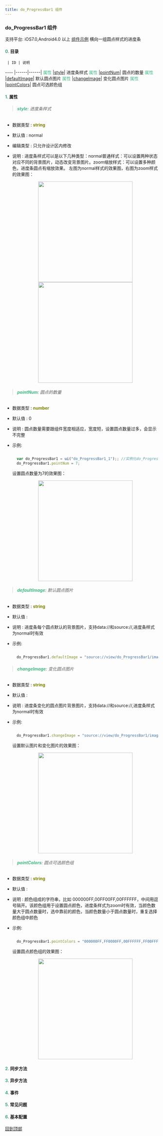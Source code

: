 ```yaml
---
title: do_ProgressBar1 组件
---
```


### do_ProgressBar1 组件

 支持平台: iOS7.0,Android4.0 以上
 [组件示例](https://github.com/do-api/docs-example/tree/master/source/view/do_ProgressBar1)
  横向一组圆点样式的进度条

#### <font color ='#40A977'>**0.**</font> 目录

     | ID | 说明
---- |------|------|
<font color ='#42b983'>属性</font>  |[style](#style)| 进度条样式
<font color ='#42b983'>属性</font>  |[pointNum](#pointNum)| 圆点的数量
<font color ='#42b983'>属性</font>  |[defaultImage](#defaultImage)| 默认圆点图片
<font color ='#42b983'>属性</font>  |[changeImage](#changeImage)| 变化圆点图片
<font color ='#42b983'>属性</font>  |[pointColors](#pointColors)| 圆点可选颜色组

#### <font color ='#40A977'>**1.**</font> 属性

>###### <span id=style><font color ='#42b983'>**style**</font></span>: 进度条样式

- 数据类型 : <font color ='#808000'>**string**</font>
- 默认值 : normal
- 编辑类型 : 只允许设计区内修改
- 说明 : 进度条样式可以是以下几种类型：normal普通样式：可以设置两种状态对应不同的背景图片，动态改变背景图片。zoom缩放样式：可以设置多种颜色，进度条圆点有缩放效果。
  左图为normal样式的效果图，右图为zoom样式的效果图：

  <div align="center">

  <img src="../../images/ProgressBar1_normal.png" height="330" width="310" >

  <img src="../../images/ProgressBar1_zoom.png" height="330" width="310" >

  </div>

>###### <span id=pointNum><font color ='#42b983'>**pointNum**</font></span>: 圆点的数量

- 数据类型 : <font color ='#808000'>**number**</font>
- 默认值 : 0
- 说明 : 圆点数量需要跟组件宽度相适应，宽度短，设置圆点数量过多，会显示不完整
- 示例:

  ```javascript

    var do_ProgressBar1 = ui("do_ProgressBar1_1");; //实例化do_ProgressBar组件
    do_ProgressBar1.pointNum = 7;

  ```
  设置圆点数量为7的效果图：

  <div align="center">

  <img src="../../images/ProgressBar1_pointnum.png" height="330" width="310" >

  </div>

>###### <span id=defaultImage><font color ='#42b983'>**defaultImage**</font></span>: 默认圆点图片

- 数据类型 : <font color ='#808000'>**string**</font>
- 默认值 :
- 说明 : 进度条每个圆点默认的背景图片，支持data://和source://,进度条样式为normal时有效
- 示例:

  ```javascript

    do_ProgressBar1.defaultImage = "source://view/do_ProgressBar1/image/circle.png"

  ```

>###### <span id=changeImage><font color ='#42b983'>**changeImage**</font></span>: 变化圆点图片

- 数据类型 : <font color ='#808000'>**string**</font>
- 默认值 :
- 说明 : 进度条变化的圆点图片背景图片，支持data://和source://,进度条样式为normal时有效
- 示例:

  ```javascript

    do_ProgressBar1.changeImage = "source://view/do_ProgressBar1/image/smile.png"

  ```
  设置默认图片和变化图片的效果图：

  <div align="center">

  <img src="../../images/ProgressBar1_image.png" height="330" width="310" >

  </div>

>###### <span id=pointColors><font color ='#42b983'>**pointColors**</font></span>: 圆点可选颜色组

- 数据类型 : <font color ='#808000'>**string**</font>
- 默认值 :
- 说明 : 颜色组成的字符串，比如 000000FF,00FF00FF,00FFFFFF，中间用逗号隔开。该颜色组用于设置圆点颜色，进度条样式为zoom时有效，当颜色数量大于圆点数量时，选中靠前的颜色，当颜色数量小于圆点数量时，重复选择颜色组中颜色
- 示例:

  ```javascript

    do_ProgressBar1.pointColors = "000000FF,FF0000FF,00FFFFFF,FF00FFFF";

  ```
  设置圆点颜色组的效果图：

  <div align="center">

  <img src="../../images/ProgressBar1_pointcolor.png" height="330" width="310" >

  </div>

                                                             
#### <font color ='#40A977'>**2.**</font> 同步方法

#### <font color ='#40A977'>**3.**</font> 异步方法

#### <font color ='#40A977'>**4.**</font> 事件

#### <font color ='#40A977'>**5.**</font> 常见问题

#### <font color ='#40A977'>**6.**</font> 基本配置

  [回到顶部](#top)
